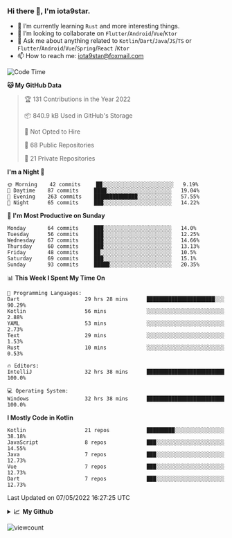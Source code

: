 ### Hi there 👋, I'm iota9star.

- 🌱 I’m currently learning `Rust` and more interesting things.
- 👯 I’m looking to collaborate on `Flutter`/`Android`/`Vue`/`Ktor`
- 💬 Ask me about anything related to `Kotlin`/`Dart`/`Java`/`JS`/`TS` or `Flutter`/`Android`/`Vue`/`Spring`/`React`
  /`Ktor`
- 📫 How to reach me: [iota9star@foxmail.com](iota9star@foxmail.com)



<!--START_SECTION:waka-->
![Code Time](http://img.shields.io/badge/Code%20Time-2%2C893%20hrs%2044%20mins-blue)

**🐱 My GitHub Data** 

> 🏆 131 Contributions in the Year 2022
 > 
> 📦 840.9 kB Used in GitHub's Storage 
 > 
> 🚫 Not Opted to Hire
 > 
> 📜 68 Public Repositories 
 > 
> 🔑 21 Private Repositories  
 > 
**I'm a Night 🦉** 

```text
🌞 Morning    42 commits     ██░░░░░░░░░░░░░░░░░░░░░░░   9.19% 
🌆 Daytime    87 commits     ████░░░░░░░░░░░░░░░░░░░░░   19.04% 
🌃 Evening    263 commits    ██████████████░░░░░░░░░░░   57.55% 
🌙 Night      65 commits     ███░░░░░░░░░░░░░░░░░░░░░░   14.22%

```
📅 **I'm Most Productive on Sunday** 

```text
Monday       64 commits     ███░░░░░░░░░░░░░░░░░░░░░░   14.0% 
Tuesday      56 commits     ███░░░░░░░░░░░░░░░░░░░░░░   12.25% 
Wednesday    67 commits     ███░░░░░░░░░░░░░░░░░░░░░░   14.66% 
Thursday     60 commits     ███░░░░░░░░░░░░░░░░░░░░░░   13.13% 
Friday       48 commits     ██░░░░░░░░░░░░░░░░░░░░░░░   10.5% 
Saturday     69 commits     ███░░░░░░░░░░░░░░░░░░░░░░   15.1% 
Sunday       93 commits     █████░░░░░░░░░░░░░░░░░░░░   20.35%

```


📊 **This Week I Spent My Time On** 

```text
💬 Programming Languages: 
Dart                     29 hrs 28 mins      ██████████████████████░░░   90.29% 
Kotlin                   56 mins             ░░░░░░░░░░░░░░░░░░░░░░░░░   2.88% 
YAML                     53 mins             ░░░░░░░░░░░░░░░░░░░░░░░░░   2.73% 
Text                     29 mins             ░░░░░░░░░░░░░░░░░░░░░░░░░   1.53% 
Rust                     10 mins             ░░░░░░░░░░░░░░░░░░░░░░░░░   0.53%

🔥 Editors: 
IntelliJ                 32 hrs 38 mins      █████████████████████████   100.0%

💻 Operating System: 
Windows                  32 hrs 38 mins      █████████████████████████   100.0%

```

**I Mostly Code in Kotlin** 

```text
Kotlin                   21 repos            █████████░░░░░░░░░░░░░░░░   38.18% 
JavaScript               8 repos             ███░░░░░░░░░░░░░░░░░░░░░░   14.55% 
Java                     7 repos             ███░░░░░░░░░░░░░░░░░░░░░░   12.73% 
Vue                      7 repos             ███░░░░░░░░░░░░░░░░░░░░░░   12.73% 
Dart                     7 repos             ███░░░░░░░░░░░░░░░░░░░░░░   12.73%

```



 Last Updated on 07/05/2022 16:27:25 UTC
<!--END_SECTION:waka-->

<details>
  <summary><b>📈&nbsp;&nbsp;My Github</b></summary>
  <br>
  <img src='https://github-profile-trophy.vercel.app/?username=iota9star'>
  <img src='https://bad-apple-github-readme.vercel.app/api?show_bg=1&username=iota9star&hide_title=true'>
  <img src='http://cr-skills-chart-widget.azurewebsites.net/api/api?username=iota9star'>
</details>


![viewcount](https://count.getloli.com/get/@iota9star?theme=rule34)
